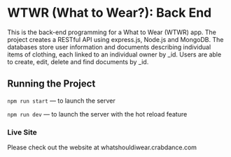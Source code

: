 # WTWR (What to Wear?): Back End

This is the back-end programming for a What to Wear (WTWR) app. The project creates a RESTful API using express.js, Node.js and MongoDB. The databases store user information and documents describing individual items of clothing, each linked to an individual owner by \_id. Users are able to create, edit, delete and find documents by \_id.

## Running the Project

`npm run start` — to launch the server

`npm run dev` — to launch the server with the hot reload feature

### Live Site

Please check out the website at whatshouldiwear.crabdance.com
